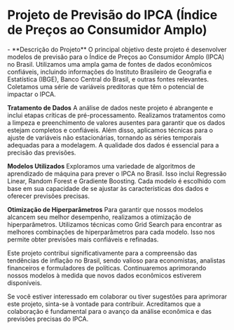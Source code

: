 <h1>Projeto de Previsão do IPCA (Índice de Preços ao Consumidor Amplo)</h1>
-
**Descrição do Projeto**
O principal objetivo deste projeto é desenvolver modelos de previsão para o Índice de Preços ao Consumidor Amplo (IPCA) no Brasil. 
Utilizamos uma ampla gama de fontes de dados econômicos confiáveis, incluindo informações do Instituto Brasileiro de Geografia e Estatística (IBGE), 
Banco Central do Brasil, e outras fontes relevantes. Coletamos uma série de variáveis preditoras que têm o potencial de impactar o IPCA.

**Tratamento de Dados**
A análise de dados neste projeto é abrangente e inclui etapas críticas de pré-processamento. Realizamos tratamentos como a limpeza e preenchimento de 
valores ausentes para garantir que os dados estejam completos e confiáveis. Além disso, aplicamos técnicas para o ajuste de variáveis não estacionárias, 
tornando as séries temporais adequadas para a modelagem. A qualidade dos dados é essencial para a precisão das previsões.

**Modelos Utilizados**
Exploramos uma variedade de algoritmos de aprendizado de máquina para prever o IPCA no Brasil. Isso inclui Regressão Linear, Random Forest e Gradiente Boosting. Cada modelo é escolhido com base em sua capacidade de se ajustar às características dos
dados e oferecer previsões precisas.

**Otimização de Hiperparâmetros**
Para garantir que nossos modelos alcancem seu melhor desempenho, realizamos a otimização de hiperparâmetros. Utilizamos técnicas como Grid Search para 
encontrar as melhores combinações de hiperparâmetros para cada modelo. Isso nos permite obter previsões mais confiáveis e refinadas.

Este projeto contribui significativamente para a compreensão das tendências de inflação no Brasil, sendo valioso para economistas, analistas financeiros e 
formuladores de políticas. Continuaremos aprimorando nossos modelos à medida que novos dados econômicos estiverem disponíveis.

Se você estiver interessado em colaborar ou tiver sugestões para aprimorar este projeto, sinta-se à vontade para contribuir. Acreditamos que a colaboração é 
fundamental para o avanço da análise econômica e das previsões precisas do IPCA.
